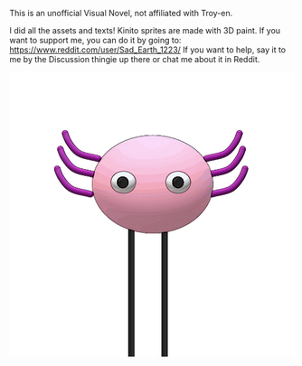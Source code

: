 This is an unofficial Visual Novel, not affiliated with Troy-en.

I did all the assets and texts! Kinito sprites are made with 3D paint. If you want to support me, you can do it by going to: https://www.reddit.com/user/Sad_Earth_1223/   If you want to help, say it to me by the Discussion thingie up there or chat me about it in Reddit.

![cartoonish](https://github.com/Hosna1100/Kinito-Fanmade-VN-/blob/main/images/kinito/1-cartoonish.png)
